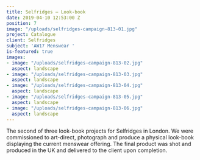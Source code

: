 ```yaml
---
title: Selfridges – Look-book
date: 2019-04-10 12:53:00 Z
position: 7
image: "/uploads/selfridges-campaign-813-01.jpg"
project: Catalogue
client: Selfridges
subject: 'AW17 Menswear '
is-featured: true
images:
- image: "/uploads/selfridges-campaign-813-02.jpg"
  aspect: landscape
- image: "/uploads/selfridges-campaign-813-03.jpg"
  aspect: landscape
- image: "/uploads/selfridges-campaign-813-04.jpg"
  aspect: landscape
- image: "/uploads/selfridges-campaign-813-05.jpg"
  aspect: landscape
- image: "/uploads/selfridges-campaign-813-06.jpg"
  aspect: landscape
---
```


The second of three look-book projects for Selfridges in London. We were commissioned to art-direct, photograph and produce a physical look-book displaying the current menswear offering. The final product was shot and produced in the UK and delivered to the client upon completion.  